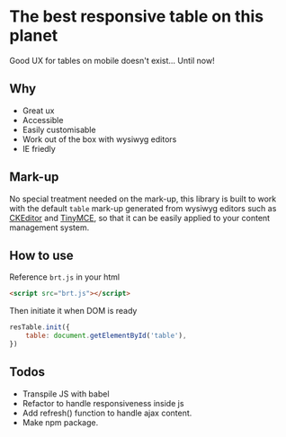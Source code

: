 # The best responsive table on this planet

Good UX for tables on mobile doesn't exist... Until now!


## Why

- Great ux
- Accessible
- Easily customisable
- Work out of the box with wysiwyg editors
- IE friedly

## Mark-up

No special treatment needed on the mark-up, this library is built to work with the default `table` mark-up generated from wysiwyg editors such as [CKEditor](https://ckeditor.com/) and [TinyMCE](https://www.tiny.cloud/), so that it can be easily applied to your content management system.


## How to use

Reference `brt.js` in your html

```Html
<script src="brt.js"></script>
```
Then initiate it when DOM is ready

```JavaScript
resTable.init({
    table: document.getElementById('table'),
})
```


## Todos

 - Transpile JS with babel
 - Refactor to handle responsiveness inside js
 - Add refresh() function to handle ajax content.
 - Make npm package.